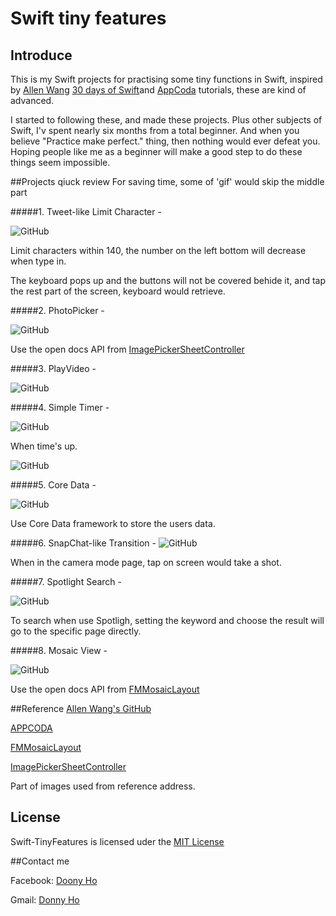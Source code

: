 Swift tiny features
===================
## Introduce
This is my Swift projects for practising some tiny functions in Swift, inspired by [Allen Wang](https://twitter.com/creativewang) [30 days of Swift](https://github.com/allenwong/30DaysofSwift)and [AppCoda](http://www.appcoda.com) tutorials, these are kind of advanced. 

I started to following these, and made these projects. Plus other subjects of Swift, I'v spent nearly six months from a total beginner. And when you believe "Practice make perfect." thing, then nothing would ever defeat you. Hoping people like me as a beginner will make a good step to do these things seem impossible.

##Projects qiuck review
For saving time, some of 'gif' would skip the middle part 

#####1. Tweet-like Limit Character -

![GitHub](https://github.com/Donny8028/Swift-TinyFeatures/blob/master/LimitCharacter/LimitCharacter.gif?raw=true)

Limit characters within 140, the number on the left bottom will decrease when type in.

The keyboard pops up and the buttons will not be covered behide it, and tap the rest part of the screen, keyboard would retrieve.

#####2. PhotoPicker -

![GitHub](https://github.com/Donny8028/Swift-TinyFeatures/blob/master/PhotoPicker/PhotoPicker.gif?raw=true)

Use the open docs API from [ImagePickerSheetController](https://github.com/lbrndnr/ImagePickerSheetController)

#####3. PlayVideo - 

![GitHub](https://github.com/Donny8028/Swift-TinyFeatures/blob/master/PlayLocalVideo/PlayVideos.gif?raw=true)

#####4. Simple Timer -

![GitHub](https://github.com/Donny8028/Swift-TinyFeatures/blob/master/Simple%20Stop%20Watch/SimpleTimer.gif?raw=true)

When time's up.

![GitHub](https://github.com/Donny8028/Swift-TinyFeatures/blob/master/Simple%20Stop%20Watch/SimpleTimer.jpg?raw=true)

#####5. Core Data -

![GitHub](https://github.com/Donny8028/Swift-TinyFeatures/blob/master/SimpleCoreData/SimpleCoreData.gif?raw=true)

Use Core Data framework to store the users data.

#####6. SnapChat-like Transition -
![GitHub](https://github.com/Donny8028/Swift-TinyFeatures/blob/master/SnapChat%20Menu%20%26%20Camera/SnapChat.gif?raw=true)

When in the camera mode page, tap on screen would take a shot.

#####7. Spotlight Search -

![GitHub](https://github.com/Donny8028/Swift-TinyFeatures/blob/master/SpotlightSearch/SpotlightSearch.gif?raw=true)

To search when use Spotligh, setting the keyword and choose the result will go to the specific page directly.

#####8. Mosaic View -

![GitHub](https://github.com/Donny8028/Swift-TinyFeatures/blob/master/TileMosaicView/TileMosaicView.gif?raw=true)

Use the open docs API from [FMMosaicLayout](https://github.com/fmitech/FMMosaicLayout)

##Reference
[Allen Wang's GitHub](https://github.com/allenwong/30DaysofSwift)

[APPCODA](http://www.appcoda.com)

[FMMosaicLayout](https://github.com/fmitech/FMMosaicLayout)

[ImagePickerSheetController](https://github.com/lbrndnr/ImagePickerSheetController)

Part of images used from reference address.
## License

Swift-TinyFeatures is licensed uder the [MIT License](https://opensource.org/licenses/mit-license.php)

##Contact me

Facebook: [Doony Ho](https://www.facebook.com)

Gmail: [Donny Ho](d24659033@gmail.com)


